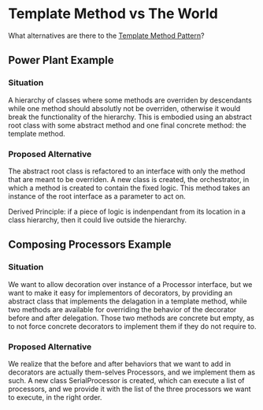 # Template Method vs The World

What alternatives are there to the [Template Method Pattern](https://en.wikipedia.org/wiki/Template_method_pattern)?

## Power Plant Example

### Situation

A hierarchy of classes where some methods are overriden by descendants while one method should absolutly not be overriden, otherwise it would break the functionality of the hierarchy. This is embodied using an abstract root class with some abstract method and one final concrete method: the template method.

### Proposed Alternative

The abstract root class is refactored to an interface with only the method that are meant to be overriden. A new class is created, the orchestrator, in which a method is created to contain the fixed logic. This method takes an instance of the root interface as a parameter to act on.

Derived Principle: if a piece of logic is indenpendant from its location in a class hierarchy, then it could live outside the hierarchy.


## Composing Processors Example

### Situation

We want to allow decoration over instance of a Processor interface, but we want to make it easy for implementors of decorators, by providing an abstract class that implements the delagation in a template method, while two methods are available for overriding the behavior of the decorator before and after delegation. Those two methods are concrete but empty, as to not force concrete decorators to implement them if they do not require to.

### Proposed Alternative

We realize that the before and after behaviors that we want to add in decorators are actually them-selves Processors, and we implement them as such. A new class SerialProcessor is created, which can execute a list of processors, and we provide it with the list of the three processors we want to execute, in the right order.
